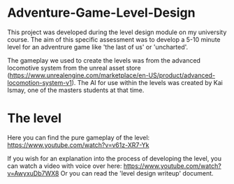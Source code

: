 # Adventure-Game-Level-Design
This project was developed during the level design module on my university course. The aim of this specific assessment was to develop a 5-10 minute level for an adventrure game like 'the last of us' or 'uncharted'.

The gameplay we used to create the levels was from the advanced locomotive system from the unreal asset store (https://www.unrealengine.com/marketplace/en-US/product/advanced-locomotion-system-v1).
The AI for use within the levels was created by Kai Ismay, one of the masters students at that time.

# The level
Here you can find the pure gameplay of the level: https://www.youtube.com/watch?v=v61z-XR7-Yk

If you wish for an explanation into the process of developing the level, you can watch a video with voice over here: https://www.youtube.com/watch?v=AwyxuDb7WX8
Or you can read the 'level design writeup' document.
